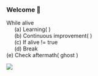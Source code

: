 ### Welcome 👋

While alive <br/> 
&ensp;&ensp;&ensp;(a) Learning( ) <br/>
&ensp;&ensp;&ensp;(b) Continuous improvement( ) <br/>
&ensp;&ensp;&ensp;(c) If alive != true <br/>
&ensp;&ensp;&ensp;(d) Break <br/>
(e) Check aftermath( ghost ) <br/>

![](https://komarev.com/ghpvc/?username=Spec7re)


<!--
**Spec7re/Spec7re** is a ✨ _special_ ✨ repository because its `README.md` (this file) appears on your GitHub profile.

Here are some ideas to get you started:

- 🔭 I’m currently working on ...
- 🌱 I’m currently learning ...
- 👯 I’m looking to collaborate on ...
- 🤔 I’m looking for help with ...
- 💬 Ask me about ...
- 📫 How to reach me: ...
- 😄 Pronouns: ...
- ⚡ Fun fact: ...
-->

<!-- <img src="https://github-readme-stats.vercel.app/api?username=Spec7re&show_icons=true&hide_title=true" />
<img src="https://github-readme-stats.vercel.app/api?username=Spec7re&show_icons=true&hide_title=true"> -->

<!-- <img src="https://github-readme-stats.vercel.app/api/top-langs/?username=Spec7re&layout=compact"> -->
